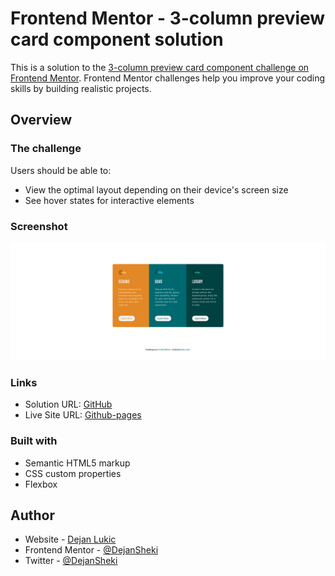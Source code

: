 # Frontend Mentor - 3-column preview card component solution

This is a solution to the [3-column preview card component challenge on Frontend Mentor](https://www.frontendmentor.io/challenges/3column-preview-card-component-pH92eAR2-). Frontend Mentor challenges help you improve your coding skills by building realistic projects.

## Overview

### The challenge

Users should be able to:

- View the optimal layout depending on their device's screen size
- See hover states for interactive elements

### Screenshot

![](./images/screenshot.png)

### Links

- Solution URL: [GitHub](https://github.com/DejanSheki/3-column-preview-card-component)
- Live Site URL: [Github-pages](https://dejansheki.github.io/3-column-preview-card-component/)

### Built with

- Semantic HTML5 markup
- CSS custom properties
- Flexbox

## Author

- Website - [Dejan Lukic](https://dejanlukic.com)
- Frontend Mentor - [@DejanSheki](https://www.frontendmentor.io/profile/DejanSheki)
- Twitter - [@DejanSheki](https://www.twitter.com/DejanSheki)
